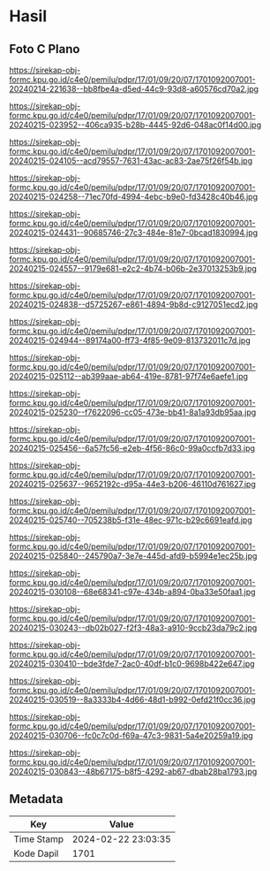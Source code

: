 # Hasil

## Foto C Plano

https://sirekap-obj-formc.kpu.go.id/c4e0/pemilu/pdpr/17/01/09/20/07/1701092007001-20240214-221638--bb8fbe4a-d5ed-44c9-93d8-a60576cd70a2.jpg

https://sirekap-obj-formc.kpu.go.id/c4e0/pemilu/pdpr/17/01/09/20/07/1701092007001-20240215-023952--406ca935-b28b-4445-92d6-048ac0f14d00.jpg

https://sirekap-obj-formc.kpu.go.id/c4e0/pemilu/pdpr/17/01/09/20/07/1701092007001-20240215-024105--acd79557-7631-43ac-ac83-2ae75f26f54b.jpg

https://sirekap-obj-formc.kpu.go.id/c4e0/pemilu/pdpr/17/01/09/20/07/1701092007001-20240215-024258--71ec70fd-4994-4ebc-b9e0-fd3428c40b46.jpg

https://sirekap-obj-formc.kpu.go.id/c4e0/pemilu/pdpr/17/01/09/20/07/1701092007001-20240215-024431--90685746-27c3-484e-81e7-0bcad1830994.jpg

https://sirekap-obj-formc.kpu.go.id/c4e0/pemilu/pdpr/17/01/09/20/07/1701092007001-20240215-024557--9179e681-e2c2-4b74-b06b-2e37013253b9.jpg

https://sirekap-obj-formc.kpu.go.id/c4e0/pemilu/pdpr/17/01/09/20/07/1701092007001-20240215-024838--d5725267-e861-4894-9b8d-c9127051ecd2.jpg

https://sirekap-obj-formc.kpu.go.id/c4e0/pemilu/pdpr/17/01/09/20/07/1701092007001-20240215-024944--89174a00-ff73-4f85-9e09-813732011c7d.jpg

https://sirekap-obj-formc.kpu.go.id/c4e0/pemilu/pdpr/17/01/09/20/07/1701092007001-20240215-025112--ab399aae-ab64-419e-8781-97f74e6aefe1.jpg

https://sirekap-obj-formc.kpu.go.id/c4e0/pemilu/pdpr/17/01/09/20/07/1701092007001-20240215-025230--f7622096-cc05-473e-bb41-8a1a93db95aa.jpg

https://sirekap-obj-formc.kpu.go.id/c4e0/pemilu/pdpr/17/01/09/20/07/1701092007001-20240215-025456--6a57fc56-e2eb-4f56-86c0-99a0ccfb7d33.jpg

https://sirekap-obj-formc.kpu.go.id/c4e0/pemilu/pdpr/17/01/09/20/07/1701092007001-20240215-025637--9652192c-d95a-44e3-b206-46110d761627.jpg

https://sirekap-obj-formc.kpu.go.id/c4e0/pemilu/pdpr/17/01/09/20/07/1701092007001-20240215-025740--705238b5-f31e-48ec-971c-b29c6691eafd.jpg

https://sirekap-obj-formc.kpu.go.id/c4e0/pemilu/pdpr/17/01/09/20/07/1701092007001-20240215-025840--245790a7-3e7e-445d-afd9-b5994e1ec25b.jpg

https://sirekap-obj-formc.kpu.go.id/c4e0/pemilu/pdpr/17/01/09/20/07/1701092007001-20240215-030108--68e68341-c97e-434b-a894-0ba33e50faa1.jpg

https://sirekap-obj-formc.kpu.go.id/c4e0/pemilu/pdpr/17/01/09/20/07/1701092007001-20240215-030243--db02b027-f2f3-48a3-a910-9ccb23da79c2.jpg

https://sirekap-obj-formc.kpu.go.id/c4e0/pemilu/pdpr/17/01/09/20/07/1701092007001-20240215-030410--bde3fde7-2ac0-40df-b1c0-9698b422e647.jpg

https://sirekap-obj-formc.kpu.go.id/c4e0/pemilu/pdpr/17/01/09/20/07/1701092007001-20240215-030519--8a3333b4-4d66-48d1-b992-0efd21f0cc36.jpg

https://sirekap-obj-formc.kpu.go.id/c4e0/pemilu/pdpr/17/01/09/20/07/1701092007001-20240215-030706--fc0c7c0d-f69a-47c3-9831-5a4e20259a19.jpg

https://sirekap-obj-formc.kpu.go.id/c4e0/pemilu/pdpr/17/01/09/20/07/1701092007001-20240215-030843--48b67175-b8f5-4292-ab67-dbab28ba1793.jpg


## Metadata

| Key        | Value               |
| ---------- | ------------------- |
| Time Stamp | 2024-02-22 23:03:35 |
| Kode Dapil | 1701                |



